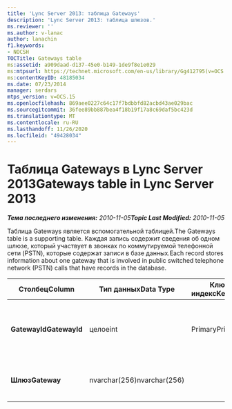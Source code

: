 ```yaml
---
title: 'Lync Server 2013: таблица Gateways'
description: 'Lync Server 2013: таблица шлюзов.'
ms.reviewer: ''
ms.author: v-lanac
author: lanachin
f1.keywords:
- NOCSH
TOCTitle: Gateways table
ms:assetid: a909daad-d137-45e0-b149-1de9f8e1e029
ms:mtpsurl: https://technet.microsoft.com/en-us/library/Gg412795(v=OCS.15)
ms:contentKeyID: 48185034
ms.date: 07/23/2014
manager: serdars
mtps_version: v=OCS.15
ms.openlocfilehash: 869aee0227c64c17f7bdbbfd82acbd43ae029bac
ms.sourcegitcommit: 36fee89bb887bea4f18b19f17a8c69daf5bc423d
ms.translationtype: MT
ms.contentlocale: ru-RU
ms.lasthandoff: 11/26/2020
ms.locfileid: "49428034"
---
```

# <a name="gateways-table-in-lync-server-2013"></a><span data-ttu-id="b9e58-103">Таблица Gateways в Lync Server 2013</span><span class="sxs-lookup"><span data-stu-id="b9e58-103">Gateways table in Lync Server 2013</span></span>

<div data-xmlns="http://www.w3.org/1999/xhtml">

<div class="topic" data-xmlns="http://www.w3.org/1999/xhtml" data-msxsl="urn:schemas-microsoft-com:xslt" data-cs="https://msdn.microsoft.com/">

<div data-asp="https://msdn2.microsoft.com/asp">



</div>

<div id="mainSection">

<div id="mainBody"><span data-ttu-id="b9e58-104">

<span> </span></span><span class="sxs-lookup"><span data-stu-id="b9e58-104">

<span> </span></span></span>

<span data-ttu-id="b9e58-105">_**Тема последнего изменения:** 2010-11-05_</span><span class="sxs-lookup"><span data-stu-id="b9e58-105">_**Topic Last Modified:** 2010-11-05_</span></span>

<span data-ttu-id="b9e58-106">Таблица Gateways является вспомогательной таблицей.</span><span class="sxs-lookup"><span data-stu-id="b9e58-106">The Gateways table is a supporting table.</span></span> <span data-ttu-id="b9e58-107">Каждая запись содержит сведения об одном шлюзе, который участвует в звонках по коммутируемой телефонной сети (PSTN), которые содержат записи в базе данных.</span><span class="sxs-lookup"><span data-stu-id="b9e58-107">Each record stores information about one gateway that is involved in public switched telephone network (PSTN) calls that have records in the database.</span></span>


<table>
<colgroup>
<col style="width: 25%" />
<col style="width: 25%" />
<col style="width: 25%" />
<col style="width: 25%" />
</colgroup>
<thead>
<tr class="header">
<th><span data-ttu-id="b9e58-108">Столбец</span><span class="sxs-lookup"><span data-stu-id="b9e58-108">Column</span></span></th>
<th><span data-ttu-id="b9e58-109">Тип данных</span><span class="sxs-lookup"><span data-stu-id="b9e58-109">Data Type</span></span></th>
<th><span data-ttu-id="b9e58-110">Ключ/индекс</span><span class="sxs-lookup"><span data-stu-id="b9e58-110">Key/Index</span></span></th>
<th><span data-ttu-id="b9e58-111">Сведения</span><span class="sxs-lookup"><span data-stu-id="b9e58-111">Details</span></span></th>
</tr>
</thead>
<tbody>
<tr class="odd">
<td><p><span data-ttu-id="b9e58-112"><strong>GatewayId</strong></span><span class="sxs-lookup"><span data-stu-id="b9e58-112"><strong>GatewayId</strong></span></span></p></td>
<td><p><span data-ttu-id="b9e58-113">целое</span><span class="sxs-lookup"><span data-stu-id="b9e58-113">int</span></span></p></td>
<td><p><span data-ttu-id="b9e58-114">Primary</span><span class="sxs-lookup"><span data-stu-id="b9e58-114">Primary</span></span></p></td>
<td><p><span data-ttu-id="b9e58-115">Уникальный номер, идентифицирующий этот шлюз.</span><span class="sxs-lookup"><span data-stu-id="b9e58-115">Unique number identifying this gateway.</span></span></p></td>
</tr>
<tr class="even">
<td><p><span data-ttu-id="b9e58-116"><strong>Шлюз</strong></span><span class="sxs-lookup"><span data-stu-id="b9e58-116"><strong>Gateway</strong></span></span></p></td>
<td><p><span data-ttu-id="b9e58-117">nvarchar(256)</span><span class="sxs-lookup"><span data-stu-id="b9e58-117">nvarchar(256)</span></span></p></td>
<td><p> </p></td>
<td><p><span data-ttu-id="b9e58-118">Имя шлюза.</span><span class="sxs-lookup"><span data-stu-id="b9e58-118">Gateway name.</span></span></p></td>
</tr>
</tbody>
</table><span data-ttu-id="b9e58-119">


</div>

<span> </span>

</div>

</div>

</span><span class="sxs-lookup"><span data-stu-id="b9e58-119">


</div>

<span> </span>

</div>

</div>

</span></span></div>

